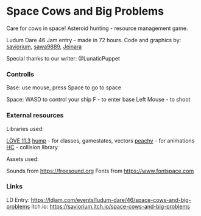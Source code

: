 # Space Cows and Big Problems
Care for cows in space!
Asteroid hunting - resource management game.

Ludum Dare 46 Jam entry - made in 72 hours.
Code and graphics by:
[saviorium](https://github.com/Saviorium), [sawa9889](https://github.com/sawa9889), [Jeinara](https://github.com/Jeinara)

Special thanks to our writer: @LunaticPuppet


### Controlls

Base: use mouse, press Space to go to space

Space:
WASD to control your ship
F - to enter base
Left Mouse - to shoot


### External resources

Libraries used:

[LÖVE 11.3](https://love2d.org/)
[hump](https://github.com/vrld/hump) - for classes, gamestates, vectors
[peachy](https://github.com/josh-perry/peachy) - for animations
[HC](https://github.com/vrld/HC) - collision library

Assets used:

Sounds from https://freesound.org
Fonts from https://www.fontspace.com

### Links

LD Entry: https://ldjam.com/events/ludum-dare/46/space-cows-and-big-problems
itch.io: https://saviorium.itch.io/space-cows-and-big-problems
